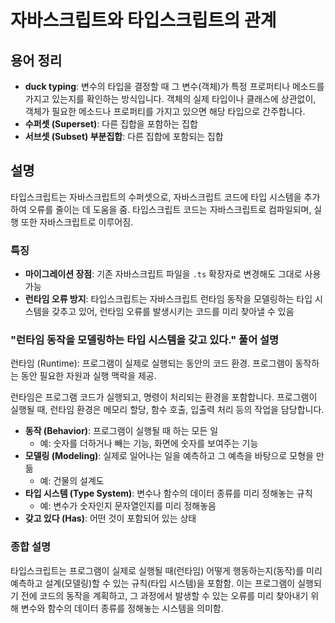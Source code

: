 # 자바스크립트와 타입스크립트의 관계

## 용어 정리

- **duck typing**: 변수의 타입을 결정할 때 그 변수(객체)가 특정 프로퍼티나 메소드를 가지고 있는지를 확인하는 방식입니다. 객체의 실제 타입이나 클래스에 상관없이, 객체가 필요한 메소드나 프로퍼티를 가지고 있으면 해당 타입으로 간주합니다.
- **수퍼셋 (Superset)**: 다른 집합을 포함하는 집합
- **서브셋 (Subset) 부분집합**: 다른 집합에 포함되는 집합

## 설명

타입스크립트는 자바스크립트의 수퍼셋으로, 자바스크립트 코드에 타입 시스템을 추가하여 오류를 줄이는 데 도움을 줌. 타입스크립트 코드는 자바스크립트로 컴파일되며, 실행 또한 자바스크립트로 이루어짐.

### 특징

- **마이그레이션 장점**: 기존 자바스크립트 파일을 `.ts` 확장자로 변경해도 그대로 사용 가능
- **런타임 오류 방지**: 타입스크립트는 자바스크립트 런타임 동작을 모델링하는 타입 시스템을 갖추고 있어, 런타임 오류를 발생시키는 코드를 미리 찾아낼 수 있음

### "런타임 동작을 모델링하는 타입 시스템을 갖고 있다." 풀어 설명

런타임 (Runtime): 프로그램이 실제로 실행되는 동안의 코드 환경. 프로그램이 동작하는 동안 필요한 자원과 실행 맥락을 제공.

런타임은 프로그램 코드가 실행되고, 명령이 처리되는 환경을 포함합니다. 프로그램이 실행될 때, 런타임 환경은 메모리 할당, 함수 호출, 입출력 처리 등의 작업을 담당합니다.
- **동작 (Behavior)**: 프로그램이 실행될 때 하는 모든 일
  - 예: 숫자를 더하거나 빼는 기능, 화면에 숫자를 보여주는 기능
- **모델링 (Modeling)**: 실제로 일어나는 일을 예측하고 그 예측을 바탕으로 모형을 만듦
  - 예: 건물의 설계도
- **타입 시스템 (Type System)**: 변수나 함수의 데이터 종류를 미리 정해놓는 규칙
  - 예: 변수가 숫자인지 문자열인지를 미리 정해놓음
- **갖고 있다 (Has)**: 어떤 것이 포함되어 있는 상태

### 종합 설명

타입스크립트는 프로그램이 실제로 실행될 때(런타임) 어떻게 행동하는지(동작)를 미리 예측하고 설계(모델링)할 수 있는 규칙(타입 시스템)을 포함함. 이는 프로그램이 실행되기 전에 코드의 동작을 계획하고, 그 과정에서 발생할 수 있는 오류를 미리 찾아내기 위해 변수와 함수의 데이터 종류를 정해놓는 시스템을 의미함.